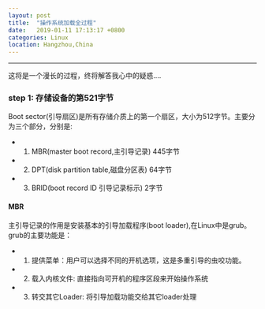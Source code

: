 ```yaml
---
layout: post
title:  "操作系统加载全过程"
date:   2019-01-11 17:13:17 +0800
categories: Linux
location: Hangzhou,China 
---
```

---

这将是一个漫长的过程，终将解答我心中的疑惑....

### step 1: 存储设备的第521字节
Boot sector(引导扇区)是所有存储介质上的第一个扇区，大小为512字节。主要分为三个部分，分别是:
* 1. MBR(master boot record,主引导记录) 445字节
* 2. DPT(disk partition table,磁盘分区表) 64字节
* 3. BRID(boot record ID 引导记录标示) 2字节
#### MBR 
主引导记录的作用是安装基本的引导加载程序(boot loader),在Linux中是grub。grub的主要功能是：
* 1. 提供菜单：用户可以选择不同的开机选项，这是多重引导的虫咬功能。
* 2. 载入内核文件: 直接指向可开机的程序区段来开始操作系统
* 3. 转交其它Loader: 将引导加载功能交给其它loader处理
